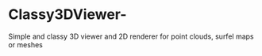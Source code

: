# Classy3DViewer-
Simple and classy 3D viewer and 2D renderer for point clouds, surfel maps or meshes
